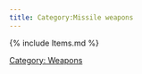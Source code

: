 ```yaml
---
title: Category:Missile weapons
---
```


{% include Items.md %}

[Category: Weapons](Category:_Weapons "wikilink")